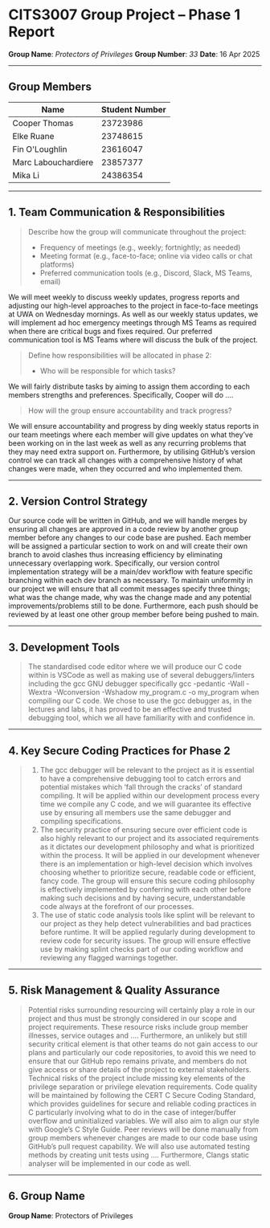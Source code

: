 # CITS3007 Group Project – Phase 1 Report 
**Group Name**: *Protectors of Privileges*
**Group Number**: *33*
**Date**: 16 Apr 2025

---

## Group Members

| Name | Student Number |
|--------------------|----------------|
| Cooper Thomas | 23723986 |
| Elke Ruane | 23748615 |
| Fin O'Loughlin | 23616047 |
| Marc Labouchardiere | 23857377 |
| Mika Li | 24386354 |

---

 ## 1. Team Communication & Responsibilities

  > Describe how the group will communicate throughout the project:
  >- Frequency of meetings (e.g., weekly; fortnightly; as needed)
  >- Meeting format (e.g., face-to-face; online via video calls or chat platforms)
  >- Preferred communication tools (e.g., Discord, Slack, MS Teams, email)

  We will meet weekly to discuss weekly updates, progress reports and adjusting our high-level approaches to the project in face-to-face meetings at UWA on Wednesday 
  mornings. As well as our weekly status updates, we will implement ad hoc emergency meetings through MS Teams as required when there are critical bugs and fixes required. 
  Our preferred communication tool is MS Teams where will discuss the bulk of the project.

  > Define how responsibilities will be allocated in phase 2:
  >- Who will be responsible for which tasks?


  We will fairly distribute tasks by aiming to assign them according to each members strengths and preferences. Specifically, Cooper will do …. 
  
  > How will the group ensure accountability and track progress?

  We will ensure accountability and progress by ding weekly status reports in our team meetings where each member will give updates on what they’ve been working on in the last week as well as any   recurring problems that they may need extra support on. Furthermore, by utilising GitHub’s version control we can track all changes with a comprehensive history of what 
  changes were made, when they occurred and who implemented them.

  ---

## 2. Version Control Strategy

  Our source code will be written in GitHub, and we will handle merges by ensuring all changes are approved in a code review by another group member before any changes to 
  our code base are pushed. Each member will be assigned a particular section to work on and will create their own branch to avoid clashes thus increasing efficiency by 
  eliminating unnecessary overlapping work. Specifically, our version control implementation strategy will be a main/dev workflow with feature specific branching within each 
  dev branch as necessary. To maintain uniformity in our project we will ensure that all commit messages specify three things; what was the change made, why was the change 
  made and any potential improvements/problems still to be done. Furthermore, each push should be reviewed by at least one other group member before being pushed to main.

---

## 3. Development Tools

  > The standardised code editor where we will produce our C code within is VSCode as well as making use of several debuggers/linters including the gcc GNU debugger 
  specifically gcc -pedantic -Wall -Wextra -Wconversion -Wshadow my_program.c -o my_program when compiling our C code. We chose to use the gcc debugger as, in the lectures 
  and labs, it has proved to be an effective and trusted debugging tool, which we all have familiarity with and confidence in.

---

## 4. Key Secure Coding Practices for Phase 2

  > 1.	The gcc debugger will be relevant to the project as it is essential to have a comprehensive debugging tool to catch errors and potential mistakes which ‘fall through
      the cracks’ of standard compiling. It will be applied within our development process every time we compile any C code, and we will guarantee its effective use by
    	ensuring all members use the same debugger and compiling specifications.
  > 2.	The security practice of ensuring secure over efficient code is also highly relevant to our project and its associated requirements as it dictates our development
      philosophy and what is prioritized within the process. It will be applied in our development whenever there is an implementation or high-level decision which involves
    	choosing whether to prioritize secure, readable code or efficient, fancy code. The group will ensure this secure coding philosophy is effectively implemented by
    	conferring with each other before making such decisions and by having secure, understandable code always at the forefront of our processes.
  > 3.	The use of static code analysis tools like splint will be relevant to our project as they help detect vulnerabilities and bad practices before runtime. It will be
      applied regularly during development to review code for security issues. The group will ensure effective use by making splint checks part of our coding workflow and
    	reviewing any flagged warnings together.

---

## 5. Risk Management & Quality Assurance

  > Potential risks surrounding resourcing will certainly play a role in our project and thus must be strongly considered in 
  our scope and project requirements. These resource risks include group member illnesses, service outages and …. 
  Furthermore, an unlikely but still security critical element is that other teams do not gain access to our plans and 
  particularly our code repositories, to avoid this we need to ensure that our GitHub repo remains private, and members do 
  not give access or share details of the project to external stakeholders. Technical risks of the project include missing 
  key elements of the privilege separation or privilege elevation requirements. Code quality will be maintained by following 
  the CERT C Secure Coding Standard, which provides guidelines for secure and reliable coding practices in C particularly 
  involving what to do in the case of integer/buffer overflow and uninitialized variables. We will also aim to align our 
  style with Google’s C Style Guide. Peer reviews will be done manually from group members whenever changes are made to our 
  code base using GitHub’s pull request capability. We will also use automated testing methods by creating unit tests using 
  …. Furthermore, Clangs static analyser will be implemented in our code as well.

---

## 6. Group Name
  **Group Name**: Protectors of Privileges


